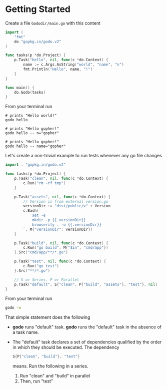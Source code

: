 # Getting Started

Create a file `Gododir/main.go` with this content

```go
import (
    "fmt"
    do "gopkg.in/godo.v2"
)

func tasks(p *do.Project) {
    p.Task("hello", nil, func(c *do.Context) {
        name := c.Args.AsString("world", "name", "n")
        fmt.Println("Hello", name, "!")
    }
}

func main() {
    do.Godo(tasks)
}
```

From your terminal run

```
# prints "Hello world!"
godo hello

# prints "Hello gopher!"
godo hello -- n="gopher"

# prints "Hello gopher!"
godo hello -- name="gopher"
```

Let's create a non-trivial example to run tests whenever any go file changes

```go
import . "gopkg.in/godo.v2"

func tasks(p *do.Project) {
    p.Task("clean", nil, func(c *do.Context) {
        c.Run("rm -rf tmp")
    }

    p.Task("assets", nil, func(c *do.Context) {
        // Version is from external version.go
        versionDir := "dist/public/v" + Version
        c.Bash(`
            set -e
            mkdir -p {{.versionDir}}
            browserify . -o {{.versionDir}}
        `, M{"versionDir": versionDir})
    }

    p.Task("build", nil, func(c *do.Context) {
        c.Run("go build", M{"$in", "cmd/app"})
    }.Src("cmd/app/**/*.go")

    p.Task("test", nil, func(c *do.Context) {
        c.Run("go test")
    }.Src("**/*.go")

    // S or Series, P or Parallel
    p.Task("default", S{"clean", P{"build", "assets"}, "test"}, nil)
}
```

From your terminal run

```sh
godo -w
```

That simple statement does the following

*   **godo** runs "default" task. **godo** runs the "default" task in the absence of a task name.
*   The "default" task declares a set of dependencies qualified by the order in which they should be executed. The dependency

    ```go
    S{P{"clean", "build"}, "test"}
    ```

    means. Run the following in a series.

    1.  Run "clean" and "build" in parallel
    2.  Then, run "test"

